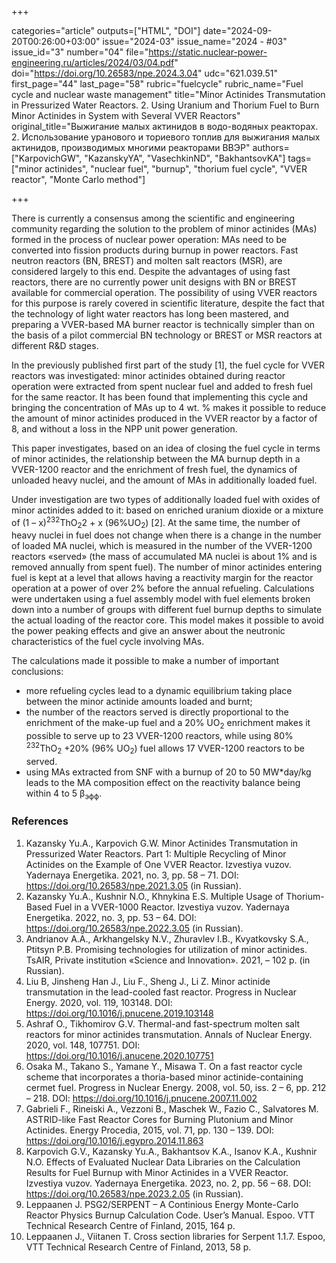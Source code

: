 +++

categories="article"
outputs=["HTML", "DOI"]
date="2024-09-20T00:26:00+03:00"
issue="2024-03"
issue_name="2024 - #03"
issue_id="3"
number="04"
file="https://static.nuclear-power-engineering.ru/articles/2024/03/04.pdf"
doi="https://doi.org/10.26583/npe.2024.3.04"
udc="621.039.51"
first_page="44"
last_page="58"
rubric="fuelcycle"
rubric_name="Fuel cycle and nuclear waste management"
title="Minor Actinides Transmutation in Pressurized Water Reactors. 2. Using Uranium and Thorium Fuel to Burn Minor Actinides in System with Several VVER Reactors"
original_title="Выжигание малых актинидов в водо-водяных реакторах. 2. Использование уранового и ториевого топлив для выжигания малых актинидов, производимых многими реакторами ВВЭР"
authors=["KarpovichGW", "KazanskyYA", "VasechkinND", "BakhantsovKA"]
tags=["minor actinides", "nuclear fuel", "burnup", "thorium fuel cycle", "VVER reactor", "Monte Carlo method"]

+++

There is currently a consensus among the scientific and engineering community regarding the solution to the problem of minor actinides (MAs) formed in the process of nuclear power operation: MAs need to be converted into fission products during burnup in power reactors.
Fast neutron reactors (BN, BREST) and molten salt reactors (MSR), are considered largely to this end.
Despite the advantages of using fast reactors, there are no currently power unit designs with BN or BREST available for commercial operation.
The possibility of using VVER reactors for this purpose is rarely covered in scientific literature, despite the fact that the technology of light water reactors has long been mastered, and preparing a VVER-based MA burner reactor is technically simpler than on the basis of a pilot commercial BN technology or BREST or MSR reactors at different R&D stages.

In the previously published first part of the study [1], the fuel cycle for VVER reactors was investigated: minor actinides obtained during reactor operation were extracted from spent nuclear fuel and added to fresh fuel for the same reactor.
It has been found that implementing this cycle and bringing the concentration of MAs up to 4 wt. % makes it possible to reduce the amount of minor actinides produced in the VVER reactor by a factor of 8, and without a loss in the NPP unit power generation.

This paper investigates, based on an idea of closing the fuel cycle in terms of minor actinides, the relationship between the MA burnup depth in a VVER-1200 reactor and the enrichment of fresh fuel, the dynamics of unloaded heavy nuclei, and the amount of MAs in additionally loaded fuel.

Under investigation are two types of additionally loaded fuel with oxides of minor actinides
added to it: based on enriched uranium dioxide or a mixture of (1 – x)<sup>232</sup>ThO<sub>2</sub>2 + x (96%UO<sub>2</sub>) [2].
At the same time, the number of heavy nuclei in fuel does not change when there is a change in the number of loaded MA nuclei, which is measured in the number of the VVER-1200 reactors «served» (the mass of accumulated MA nuclei is about 1% and is removed annually from spent fuel).
The number of minor actinides entering fuel is kept at a level that allows having a reactivity margin for the reactor operation at a power of over 2% before the annual refueling.
Calculations were undertaken using a fuel assembly model with fuel elements broken down into a number of groups with different fuel burnup depths to simulate the actual loading of the reactor core.
This model makes it possible to avoid the power peaking effects and give an answer about the neutronic characteristics of the fuel cycle involving MAs.

The calculations made it possible to make a number of important conclusions:

- more refueling cycles lead to a dynamic equilibrium taking place between the minor actinide amounts loaded and burnt;
- the number of the reactors served is directly proportional to the enrichment of the make-up fuel and a 20% UO<sub>2</sub> enrichment makes it possible to serve up to 23 VVER-1200 reactors, while using 80% <sup>232</sup>ThO<sub>2</sub> +20% (96% UO<sub>2</sub>) fuel allows 17 VVER-1200 reactors to be served.
- using MAs extracted from SNF with a burnup of 20 to 50 MW*day/kg leads to the MA composition effect on the reactivity balance being within 4 to 5 β<sub>эфф</sub>.

### References

1. Kazansky Yu.A., Karpovich G.W. Minor Actinides Transmutation in Pressurized Water Reactors. Part 1: Multiple Recycling of Minor Actinides on the Example of One VVER Reactor. Izvestiya vuzov. Yadernaya Energetika. 2021, no. 3, pp. 58 – 71. DOI: https://doi.org/10.26583/npe.2021.3.05 (in Russian).
2. Kazansky Yu.A., Kushnir N.O., Khnykina E.S. Multiple Usage of Thorium-Based Fuel in a VVER-1000 Reactor. Izvestiya vuzov. Yadernaya Energetika. 2022, no. 3, pp. 53 – 64. DOI: https://doi.org/10.26583/npe.2022.3.05 (in Russian).
3. Andrianov A.A., Arkhangelsky N.V., Zhuravlev I.B., Kvyatkovsky S.A., Ptitsyn P.B. Promising technologies for utilization of minor actinides. TsAIR, Private institution «Science and Innovation». 2021, – 102 p. (in Russian).
4. Liu B, Jinsheng Han J., Liu F., Sheng J., Li Z. Minor actinide transmutation in the lead-cooled fast reactor. Progress in Nuclear Energy. 2020, vol. 119, 103148. DOI: https://doi.org/10.1016/j.pnucene.2019.103148
5. Ashraf O., Tikhomirov G.V. Thermal-and fast-spectrum molten salt reactors for minor actinides transmutation. Annals of Nuclear Energy. 2020, vol. 148, 107751. DOI: https://doi.org/10.1016/j.anucene.2020.107751
6. Osaka M., Takano S., Yamane Y., Misawa T. On a fast reactor cycle scheme that incorporates a thoria-based minor actinide-containing cermet fuel. Progress in Nuclear Energy. 2008, vol. 50, iss. 2 – 6, pр. 212 – 218. DOI: https://doi.org/10.1016/j.pnucene.2007.11.002
7. Gabrieli F., Rineiski A., Vezzoni B., Maschek W., Fazio C., Salvatores M. ASTRID-like Fast Reactor Cores for Burning Plutonium and Minor Actinides. Energy Procedia, 2015, vol. 71, pр. 130 – 139. DOI: https://doi.org/10.1016/j.egypro.2014.11.863
8. Karpovich G.V., Kazansky Yu.A., Bakhantsov K.A., Isanov K.A., Kushnir N.O. Effects of Evaluated Nuclear Data Libraries on the Calculation Results for Fuel Burnup with Minor Actinides in a VVER Reactor. Izvestiya vuzov. Yadernaya Energetika. 2023, no. 2, pp. 56 – 68. DOI: https://doi.org/10.26583/npe.2023.2.05 (in Russian).
9. Leppaanen J. PSG2/SERPENT – A Continious Energy Monte-Carlo Reactor Physics Burnup Calculation Code. User’s Manual. Espoo. VTT Technical Research Centre of Finland, 2015, 164 p.
10. Leppaanen J., Viitanen T. Cross section libraries for Serpent 1.1.7. Espoo, VTT Technical Research Centre of Finland, 2013, 58 p.

